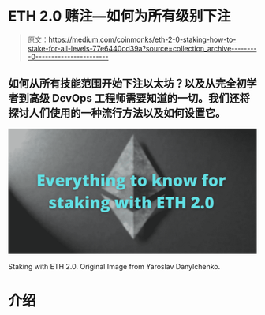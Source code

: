 # ETH 2.0 赌注—如何为所有级别下注

> 原文：<https://medium.com/coinmonks/eth-2-0-staking-how-to-stake-for-all-levels-77e6440cd39a?source=collection_archive---------0----------------------->

## 如何从所有技能范围开始下注以太坊？以及从完全初学者到高级 DevOps 工程师需要知道的一切。我们还将探讨人们使用的一种流行方法以及如何设置它。

![](img/715bf80e416e3ac7112e9bac269dd720.png)

Staking with ETH 2.0\. Original Image from Yaroslav Danylchenko.

# 介绍